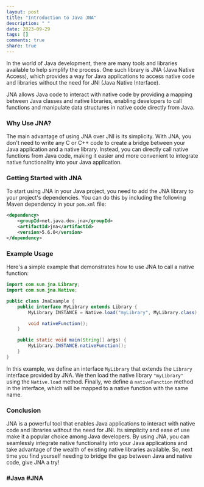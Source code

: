 ```yaml
---
layout: post
title: "Introduction to Java JNA"
description: " "
date: 2023-09-29
tags: []
comments: true
share: true
---
```


In the world of Java development, there are many tools and libraries available to help simplify the process. One such library is JNA (Java Native Access), which provides a way for Java applications to access native code and libraries without the need for JNI (Java Native Interface).

JNA allows Java code to interact with native code by providing a mapping between Java classes and native libraries, enabling developers to call functions and manipulate data structures in native code directly from Java.

### Why Use JNA?

The main advantage of using JNA over JNI is its simplicity. With JNA, you don't need to write any C or C++ code to create a bridge between your Java application and a native library. Instead, you can directly call native functions from Java code, making it easier and more convenient to integrate native functionality into your Java application.

### Getting Started with JNA

To start using JNA in your Java project, you need to add the JNA library to your project's dependencies. You can do this by including the following Maven dependency in your `pom.xml` file:

```xml
<dependency>
    <groupId>net.java.dev.jna</groupId>
    <artifactId>jna</artifactId>
    <version>5.6.0</version>
</dependency>
```

### Example Usage

Here's a simple example that demonstrates how to use JNA to call a native function:

```java
import com.sun.jna.Library;
import com.sun.jna.Native;

public class JnaExample {
    public interface MyLibrary extends Library {
        MyLibrary INSTANCE = Native.load("myLibrary", MyLibrary.class);

        void nativeFunction();
    }

    public static void main(String[] args) {
        MyLibrary.INSTANCE.nativeFunction();
    }
}
```

In this example, we define an interface `MyLibrary` that extends the `Library` interface provided by JNA. We then load the native library `"myLibrary"` using the `Native.load` method. Finally, we define a `nativeFunction` method in the interface, which will be mapped to a native function with the same name.

### Conclusion

JNA is a powerful tool that enables Java applications to interact with native code and libraries without the need for JNI. Its simplicity and ease of use make it a popular choice among Java developers. By using JNA, you can seamlessly integrate native functionality into your Java applications and take advantage of the wealth of existing native libraries available. So, next time you find yourself needing to bridge the gap between Java and native code, give JNA a try!

### #Java #JNA